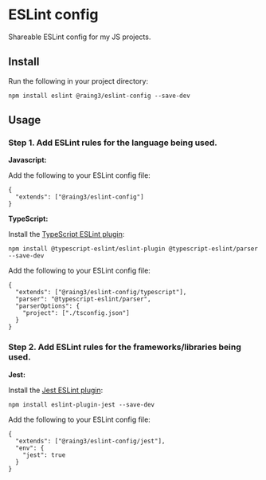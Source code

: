 # ESLint config

Shareable ESLint config for my JS projects.

## Install

Run the following in your project directory:

```
npm install eslint @raing3/eslint-config --save-dev
```

## Usage

### Step 1. Add ESLint rules for the language being used.

**Javascript:**

Add the following to your ESLint config file:

```
{
  "extends": ["@raing3/eslint-config"]
}
```

**TypeScript:**

Install the [TypeScript ESLint plugin](https://www.npmjs.com/package/@typescript-eslint/eslint-plugin):

```
npm install @typescript-eslint/eslint-plugin @typescript-eslint/parser --save-dev
```

Add the following to your ESLint config file:

```
{
  "extends": ["@raing3/eslint-config/typescript"],
  "parser": "@typescript-eslint/parser",
  "parserOptions": {
    "project": ["./tsconfig.json"]
  }
}
```

### Step 2. Add ESLint rules for the frameworks/libraries being used.

**Jest:**

Install the [Jest ESLint plugin](https://www.npmjs.com/package/eslint-plugin-jest):

```
npm install eslint-plugin-jest --save-dev
```

Add the following to your ESLint config file:

```
{
  "extends": ["@raing3/eslint-config/jest"],
  "env": {
    "jest": true
  }
}
```
